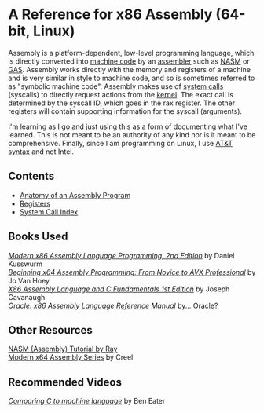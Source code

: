 # A Reference for x86 Assembly (64-bit, Linux)
Assembly is a platform-dependent, low-level programming language, which is directly converted into [machine code](https://whatis.techtarget.com/definition/machine-code-machine-language) by an [assembler](https://searchdatacenter.techtarget.com/definition/assembler) such as [NASM](https://en.wikipedia.org/wiki/Netwide_Assembler) or [GAS](https://en.wikipedia.org/wiki/GNU_Assembler). Assembly works directly with the memory and registers of a machine
and is very similar in style to machine code, and so is sometimes referred to as 
"symbolic machine code". Assembly makes use of [system calls](https://en.wikipedia.org/wiki/System_call) (syscalls) to directly request actions from the [kernel](https://www.engineersgarage.com/kernel-programming/). The exact call is determined by the syscall ID, which goes in the rax register. The other registers will contain 
supporting information for the syscall (arguments). <br />

I'm learning as I go and just using this as a form of documenting what I've learned. This is not meant to be an authority of any kind nor is it meant to be comprehensive.
Finally, since I am programming on Linux, I use [AT&T syntax](http://www.sig9.com/articles/att-syntax) and not Intel.

## Contents
- [Anatomy of an Assembly Program](https://github.com/EthanC2/Notes-and-Writeups/blob/main/Assembly%20(x86%2064-bit)/Anatomy%20of%20an%20Assembly%20Program.md)
- [Registers](https://github.com/EthanC2/Notes-and-Writeups/blob/main/Assembly%20(x86%2064-bit)/Registers.md)
- [System Call Index](https://github.com/EthanC2/Notes-and-Writeups/tree/main/Assembly%20(x86%2064-bit)/System%20Calls)

## Books Used
[_Modern x86 Assembly Language Programming, 2nd Edition_](https://www.amazon.com/Modern-X86-Assembly-Language-Programming/dp/1484240626/ref=sr_1_3?__mk_es_US=%C3%85M%C3%85%C5%BD%C3%95%C3%91&dchild=1&keywords=Modern+X86+Assembly+Language+Programming&qid=1625776593&sr=8-3) by Daniel Kusswurm <br />
[_Beginning x64 Assembly Programming: From Novice to AVX Professional_](https://www.amazon.com/Beginning-x64-Assembly-Programming-Professional-ebook/dp/B07ZVKM3CC/ref=sr_1_1_sspa?dchild=1&keywords=Beginning+x86+Assembly&qid=1625776678&sr=8-1-spons&psc=1&spLa=ZW5jcnlwdGVkUXVhbGlmaWVyPUExOFcwRTA3RUI5NDVFJmVuY3J5cHRlZElkPUEwNDg5NzkwM0JLNUg2UkxDQU9JTyZlbmNyeXB0ZWRBZElkPUEwMDY5NDM4MVkwS1NKMFhTM0s4RCZ3aWRnZXROYW1lPXNwX2F0ZiZhY3Rpb249Y2xpY2tSZWRpcmVjdCZkb05vdExvZ0NsaWNrPXRydWU=) by Jo Van Hoey <br />
[_X86 Assembly Language and C Fundamentals 1st Edition_](amazon.com/X86-Assembly-Language-C-Fundamentals/dp/1466568240) by Joseph Cavanaugh <br />
[_Oracle: x86 Assembly Language Reference Manual_](https://docs.oracle.com/cd/E19620-01/805-4693/805-4693.pdf) by... Oracle? <br />

## Other Resources
[NASM (Assembly) Tutorial by Ray](https://cs.lmu.edu/~ray/notes/nasmtutorial/) <br />
[Modern x64 Assembly Series](https://www.youtube.com/watch?v=rxsBghsrvpI&list=PLKK11Ligqitg9MOX3-0tFT1Rmh3uJp7kA) by Creel <br />

## Recommended Videos
[_Comparing C to machine language_](https://www.youtube.com/watch?v=yOyaJXpAYZQ) by Ben Eater
